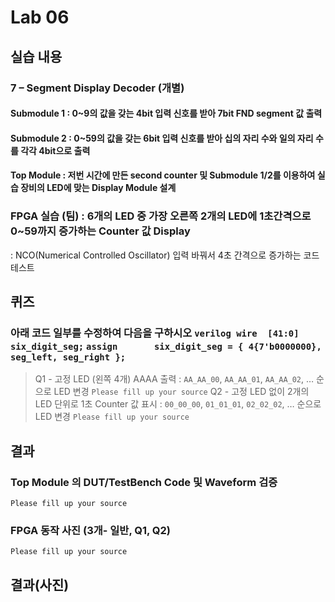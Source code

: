 # Lab 06
## 실습 내용
### **7 – Segment Display Decoder (개별)**
#### **Submodule 1** : 0~9의 값을 갖는 4bit 입력 신호를 받아 7bit FND  segment  값 출력
#### **Submodule 2** : 0~59의 값을 갖는 6bit 입력 신호를 받아 십의 자리 수와 일의 자리 수를 각각 4bit으로 출력
#### **Top Module** : 저번 시간에 만든 second counter  및 Submodule 1/2를 이용하여 실습 장비의 LED에 맞는 Display Module 설계
### FPGA 실습 (팀) : 6개의 LED 중 가장 오른쪽 2개의 LED에 1초간격으로 0~59까지 증가하는 Counter 값 Display
: NCO(Numerical Controlled Oscillator) 입력 바꿔서 4초 간격으로 증가하는 코드 테스트

## 퀴즈 
### 아래 코드 일부를 수정하여 다음을 구하시오 ```verilog wire  [41:0] six_digit_seg;``` ``` assign       six_digit_seg = { 4{7'b0000000}, seg_left, seg_right }; ``` 
> Q1 - 고정 LED (왼쪽 4개) AAAA 출력 : `AA_AA_00`, `AA_AA_01`, `AA_AA_02`, … 순으로 LED 변경
`Please fill up your source`
> Q2 - 고정 LED 없이 2개의 LED 단위로 1초 Counter 값 표시 : `00_00_00`, `01_01_01`, `02_02_02`, … 순으로 LED 변경
`Please fill up your source`


## 결과
 ### **Top Module 의 DUT/TestBench Code 및 Waveform 검증**
`Please fill up your source`
### **FPGA 동작 사진 (3개- 일반, Q1, Q2)**
`Please fill up your source`

## 결과(사진)


<!--stackedit_data:
eyJoaXN0b3J5IjpbLTY0NDA2NDIzOV19
-->